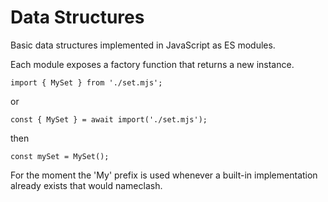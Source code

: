 # Data Structures
Basic data structures implemented in JavaScript as ES modules.  

Each module exposes a factory function that returns a new instance.
```
import { MySet } from './set.mjs';
```
or
```
const { MySet } = await import('./set.mjs');
```
then
```
const mySet = MySet();
```
For the moment the 'My' prefix is used whenever a built-in implementation already exists that would nameclash.
